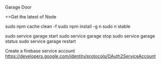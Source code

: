Garage Door


==Get the latest of Node

sudo npm cache clean -f
sudo npm install -g n
sudo n stable


sudo service garage start
sudo service garage stop
sudo service garage status
sudo service garage restart

Create a firebase service account
https://developers.google.com/identity/protocols/OAuth2ServiceAccount
